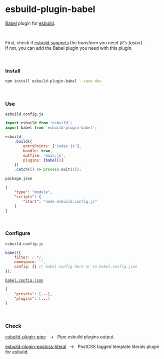 # esbuild-plugin-babel

[Babel](https://github.com/babel/babel) plugin for [esbuild](https://github.com/evanw/esbuild).

<br>

First, check if [esbuild supports](https://esbuild.github.io/content-types/) the transform you need _(it's faster)_.  
If not, you can add the Babel plugin you need with this plugin.

<br>

### Install

```zsh
npm install esbuild-plugin-babel --save-dev
```

<br>

### Use

`esbuild.config.js`

```js
import esbuild from 'esbuild';
import babel from 'esbuild-plugin-babel';

esbuild
    .build({
        entryPoints: ['index.js'],
        bundle: true,
        outfile: 'main.js',
        plugins: [babel()]
    })
    .catch(() => process.exit(1));
```

`package.json`

```json
{
    "type": "module",
    "scripts": {
        "start": "node esbuild.config.js"
    }
}
```

<br>

### Configure

`esbuild.config.js`

```js
babel({
    filter: /.*/,
    namespace: '',
    config: {} // babel config here or in babel.config.json
});
```

[`babel.config.json`](https://babeljs.io/docs/en/configuration)

```json
{
    "presets": [...],
    "plugins": [...]
}
```

<br>

### Check

[esbuild-plugin-pipe](https://github.com/nativew/esbuild-plugin-pipe) &nbsp; → &nbsp; Pipe esbuild plugins output.

[esbuild-plugin-postcss-literal](https://github.com/nativew/esbuild-plugin-postcss-literal) &nbsp; → &nbsp; PostCSS tagged template literals plugin for esbuild.

<br>
